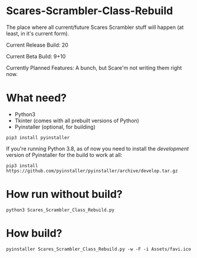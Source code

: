 # Scares-Scrambler-Class-Rebuild

The place where all current/future Scares Scrambler stuff will happen
(at least, in it's current form).

Current Release Build: 20

Current Beta Build: 9+10

Currently Planned Features: A bunch, but Scare'm not writing them right now.

# What need?

- Python3
- Tkinter (comes with all prebuilt versions of Python)
- Pyinstaller (optional, for building)

`pip3 install pyinstaller`

If you're running Python 3.8, as of now you need to install the
*development* version of Pyinstaller for the build to work at all:

`pip3 install https://github.com/pyinstaller/pyinstaller/archive/develop.tar.gz`

# How run without build?

```
python3 Scares_Scrambler_Class_Rebuild.py
```

# How build?

```
pyinstaller Scares_Scrambler_Class_Rebuild.py -w -F -i Assets/favi.ico
```
